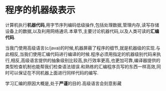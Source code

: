 # 程序的机器级表示

计算机执行**机器代码**,用字节序列编码低级操作,包括处理数据,管理内存,读写存储设备上的数据,以及利用网络通讯.本章节,主要讨论机器代码,以及人类可读的**汇编代码**.

当我门使用高级语言(c/java)的时候,机器屏蔽了程序的细节,就是机器级的实现.与此相反,当我们使用汇编代码进行编译的时候.程序必须用指定的机器级别代码来执行,相反,高级语言提供的抽象级别比较高,执行效率更高,也更加可靠,编译器提供的类型检查机制也能帮我们检查语法错误.和熟练的汇编程序员写的东西一样高效,同时可以保证在不同机器上面进行同样代码的编写.

学习汇编的原因大概是,处于**严谨**的目的.高级语言会刻意影藏
